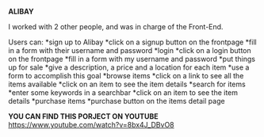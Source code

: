 **ALIBAY**

I worked with 2 other people, and was in charge of the Front-End. 

Users can: 
*sign up to Alibay
*click on a signup button on the frontpage
*fill in a form with their username and password
*login
*click on a login button on the frontpage
*fill in a form with my username and password
*put things up for sale
*give a description, a price and a location for each item
*use a form to accomplish this goal
*browse items
*click on a link to see all the items available
*click on an item to see the item details
*search for items
*enter some keywords in a searchbar
*click on an item to see the item details
*purchase items
*purchase button on the items detail page 


**YOU CAN FIND THIS PORJECT ON YOUTUBE**
https://www.youtube.com/watch?v=8bx4J_DBvO8 
